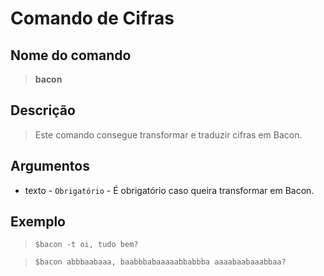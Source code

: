 # Comando de Cifras

## Nome do comando
> **bacon**

## Descrição
> Este comando consegue transformar e traduzir cifras em Bacon.

## Argumentos
- texto - `Obrigatório` - É obrigatório caso queira transformar em Bacon.

## Exemplo
> `$bacon -t oi, tudo bem?`

> `$bacon abbbaabaaa, baabbbabaaaaabbabbba aaaabaabaaabbaa?`